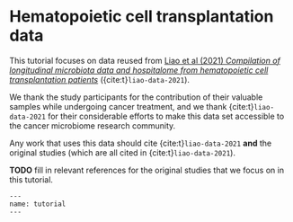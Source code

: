 # Hematopoietic cell transplantation data

This tutorial focuses on data reused from [Liao et al (2021) _Compilation of
longitudinal microbiota data and hospitalome from hematopoietic cell
transplantation patients_](https://www.nature.com/articles/s41597-021-00860-8)
({cite:t}`liao-data-2021`).

We thank the study participants for the contribution of their valuable samples
while undergoing cancer treatment, and we thank {cite:t}`liao-data-2021` for
their considerable efforts to make this data set accessible to the cancer
microbiome research community.

Any work that uses this data should cite {cite:t}`liao-data-2021`
 **and** the original studies (which are all cited in
 {cite:t}`liao-data-2021`).

 **TODO** fill in relevant references for the original studies that we focus on
 in this tutorial.

```{usage-scope}
---
name: tutorial
---
```

```{usage-selector}
```
